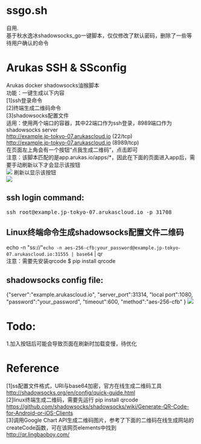 # ssgo.sh
自用.  
基于秋水逸冰shadowsocks_go一键脚本，仅仅修改了默认密码，删除了一些等待用户确认的命令
# Arukas SSH & SSconfig
Arukas docker shadowsocks油猴脚本  
功能：一键生成以下内容  
      [1]ssh登录命令  
      [2]终端生成二维码命令  
      [3]shadowsocks配置文件  
适用：使用两个端口的容器，其中22端口作为ssh登录，8989端口作为shadowsocks server  
      http://example.jp-tokyo-07.arukascloud.io (22/tcp)  
      http://example.jp-tokyo-07.arukascloud.io (8989/tcp)  
在页面左上角会有一个按钮“点我生成二维码”，点击即可  
注意：该脚本匹配的是app.arukas.io/apps/*，因此在下面的页面进入app后，需要手动刷新以下才会显示该按钮  
![](https://raw.githubusercontent.com/timolin/ssgo_arukas/io.jpg)
刷新以显示该按钮  
![](https://raw.githubusercontent.com/timolin/ssgo_arukas/origin.jpg)  
## ssh login command:
<pre>ssh root@example.jp-tokyo-07.arukascloud.io -p 31708 </pre>
## Linux终端命令生成shadowsocks配置文件二维码
echo -n "ss://"`echo -n aes-256-cfb:your_password@example.jp-tokyo-07.arukascloud.io:31555 | base64` | qr  
注意：需要先安装qrcode
$ pip install qrcode
## shadowsocks config file:
{"server":"example.arukascloud.io", "server_port":31314, "local port":1080, "password":"your_password", "timeout":600, "method":"aes-256-cfb" }
![](https://raw.githubusercontent.com/timolin/ssgo_arukas/config.jpg)  

# Todo:
1.加入按钮后可能会导致页面在刷新时加载变慢，待优化  

# Reference
[1]ss配置文件格式，URI与base64加密，官方在线生成二维码工具  
http://shadowsocks.org/en/config/quick-guide.html  
[2]linux终端生成二维码，需要先运行 pip install qrcode  
https://github.com/shadowsocks/shadowsocks/wiki/Generate-QR-Code-for-Android-or-iOS-Clients  
[3]调用Google Chart API生成二维码图片，参考了下面的二维码在线生成网站的createCode函数，可在该网页elements中找到  
http://qr.lingbaoboy.com/  
# 

